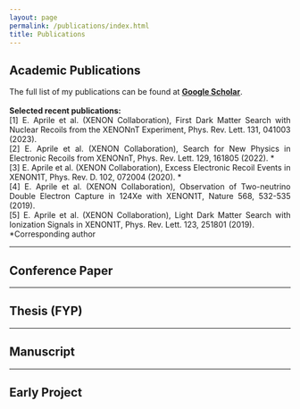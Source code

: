 ```yaml
---
layout: page
permalink: /publications/index.html
title: Publications
---
```

<style>
  p{
    text-align: justify;
  }
</style>

## Academic Publications
<p>
The full list of my publications can be found at <b><u><a href='https://scholar.google.com/citations?user=Tmc18fYAAAAJ&hl=en'>Google Scholar</a></u></b>.<br>
<br>
<b>Selected recent publications:</b><br>
[1] E. Aprile et al. (XENON Collaboration), First Dark Matter Search with Nuclear Recoils from the XENONnT Experiment, Phys. Rev. Lett. 131, 041003 (2023).<br>
[2] E. Aprile et al. (XENON Collaboration), Search for New Physics in Electronic Recoils from XENONnT, Phys. Rev. Lett. 129, 161805 (2022). *<br>
[3] E. Aprile et al. (XENON Collaboration), Excess Electronic Recoil Events in XENON1T, Phys. Rev. D. 102, 072004 (2020). *<br>
[4] E. Aprile et al. (XENON Collaboration), Observation of Two-neutrino Double Electron Capture in 124Xe with XENON1T, Nature 568, 532-535 (2019).<br>
[5] E. Aprile et al. (XENON Collaboration), Light Dark Matter Search with Ionization Signals in XENON1T, Phys. Rev. Lett. 123, 251801 (2019).<br>
*Corresponding author<br>
</p>

---

## Conference Paper

---

## Thesis (FYP)

---

## Manuscript

---

## Early Project

